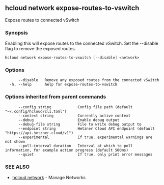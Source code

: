 ## hcloud network expose-routes-to-vswitch

Expose routes to connected vSwitch

### Synopsis

Enabling this will expose routes to the connected vSwitch. Set the --disable flag to remove the exposed routes.

```
hcloud network expose-routes-to-vswitch [--disable] <network>
```

### Options

```
      --disable   Remove any exposed routes from the connected vSwitch
  -h, --help      help for expose-routes-to-vswitch
```

### Options inherited from parent commands

```
      --config string            Config file path (default "~/.config/hcloud/cli.toml")
      --context string           Currently active context
      --debug                    Enable debug output
      --debug-file string        File to write debug output to
      --endpoint string          Hetzner Cloud API endpoint (default "https://api.hetzner.cloud/v1")
      --experimental             If true, experimental warnings are not shown
      --poll-interval duration   Interval at which to poll information, for example action progress (default 500ms)
      --quiet                    If true, only print error messages
```

### SEE ALSO

* [hcloud network](hcloud_network.md)	 - Manage Networks

